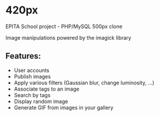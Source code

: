# 420px
EPITA School project - PHP/MySQL 500px clone

Image manipulations powered by the imagick library

## Features:
  * User accounts
  * Publish images
  * Apply various filters (Gaussian blur, change luminosity, ...)
  * Associate tags to an image
  * Search by tags
  * Display random image
  * Generate GIF from images in your gallery
  
